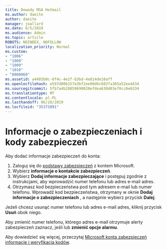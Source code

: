 ```yaml
---
title: Dowody MSA Hotmail
ms.author: daeite
author: daeite
manager: joallard
ms.date: 6/5/2019
ms.audience: Admin
ms.topic: article
ROBOTS: NOINDEX, NOFOLLOW
localization_priority: Normal
ms.custom:
- "1006"
- "1008"
- "1009"
- "1010"
- "8000060"
ms.assetid: a4403b0c-6f4c-4e2f-b3bd-4e814de10aff
ms.openlocfilehash: e597d00b157e3bf2ee90d6c602fa365a52ee4434
ms.sourcegitcommit: 5fb7a4b28859690020efdea630d03e70cc0e6334
ms.translationtype: MT
ms.contentlocale: pl-PL
ms.lasthandoff: 06/28/2019
ms.locfileid: "35373891"
---
```

# <a name="security-info-and-security-codes"></a>Informacje o zabezpieczeniach i kody zabezpieczeń

Aby dodać informacje zabezpieczeń do konta:

1. Zaloguj się do [podstawy zabezpieczeń](https://account.microsoft.com/security) z kontem Microsoft.
1. Wybierz **informacje o kontakcie zabezpieczeń**.
1. Wybierz **Dodaj informacje zabezpieczające** i postępuj zgodnie z instrukcjami, aby wprowadzić numer telefonu lub adres e-mail adres.
1. Otrzymasz kod bezpieczeństwa pod tym adresem e-mail lub numer telefonu. Wprowadź kod bezpieczeństwa, otrzymany w oknie **Dodaj informacje o zabezpieczeniach** , a następnie wybierz przycisk **Dalej**.

Jeżeli chcesz usunąć numer telefonu lub adres e-mail adres, kliknij przycisk **Usuń** obok niego.

Aby zmienić numer telefonu, którego adres e-mail otrzymuje alerty zabezpieczeń zaznacz, jeśli lub **zmienić opcje alarmu**.

Aby dowiedzieć się więcej, przeczytaj [Microsoft konta zabezpieczeń informacje i weryfikacja kodów](https://support.microsoft.com/help/12428/).